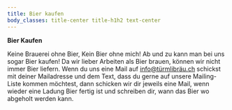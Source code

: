 ```yaml
---
title: Bier kaufen
body_classes: title-center title-h1h2 text-center
---
```


**Bier Kaufen**

Keine Brauerei ohne Bier, Kein Bier ohne mich! Ab und zu kann man bei uns sogar Bier kaufen! Da wir lieber Arbeiten als Bier brauen, können wir nicht immer Bier liefern. Wenn du uns eine Mail auf info@türmlibräu.ch schickst mit deiner Mailadresse und dem Text, dass du gerne auf unsere Mailing-Liste kommen möchtest, dann schicken wir dir jeweils eine Mail, wenn wieder eine Ladung Bier fertig ist und schreiben dir, wann das Bier wo abgeholt werden kann.
